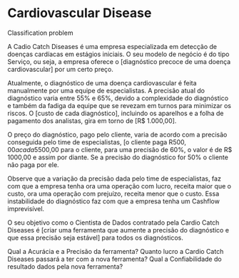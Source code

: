 # Cardiovascular Disease
Classification problem

A Cadio Catch Diseases é uma empresa especializada em detecção de doenças cardíacas em estágios iniciais. O seu modelo de negócio é do tipo Serviço, ou seja, a empresa oferece o [diagnóstico precoce de uma doença cardiovascular] por um certo preço.

Atualmente, o diagnóstico de uma doença cardiovascular é feita manualmente por uma equipe de especialistas. A precisão atual do diagnóstico varia entre 55% e 65%, devido a complexidade do diagnóstico e também da fadiga da equipe que se revezam em turnos para minimizar os riscos. O [custo de cada diagnóstico], incluindo os aparelhos e a folha de pagamento dos analistas, gira em torno de [R$ 1.000,00].

O preço do diagnóstico, pago pelo cliente, varia de acordo com a precisão conseguida pelo time de especialistas, [o cliente paga R$500,00 a cada 5% de acurácia acima de 50%]. Por exemplo, para uma precisão de 55%, o diagnóstico custa R$500,00 para o cliente, para uma precisão de 60%, o valor é de R$ 1000,00 e assim por diante. Se a precisão do diagnóstico for 50% o cliente não paga por ele.

Observe que a variação da precisão dada pelo time de especialistas, faz com que a empresa tenha ora uma operação com lucro, receita maior que o custo, ora uma operação com prejuízo, receita menor que o custo. Essa instabilidade do diagnóstico faz com que a empresa tenha um Cashflow imprevisível.

O seu objetivo como o Cientista de Dados contratado pela Cardio Catch Diseases é [criar uma ferramenta que aumente a precisão do diagnóstico e que essa precisão seja estável] para todos os diagnósticos.

Qual a Acurácia e a Precisão da ferramenta?
Quanto lucro a Cardio Catch Diseases passará a ter com a nova ferramenta?
Qual a Confiabilidade do resultado dados pela nova ferramenta?
